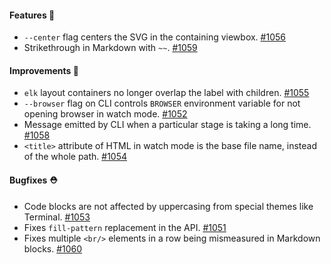#### Features 🚀

- `--center` flag centers the SVG in the containing viewbox. [#1056](https://github.com/terrastruct/d2/pull/1056)
- Strikethrough in Markdown with `~~`. [#1059](https://github.com/terrastruct/d2/pull/1059)

#### Improvements 🧹

- `elk` layout containers no longer overlap the label with children. [#1055](https://github.com/terrastruct/d2/pull/1055)
- `--browser` flag on CLI controls `BROWSER` environment variable for not opening browser in watch mode. [#1052](https://github.com/terrastruct/d2/pull/1052)
- Message emitted by CLI when a particular stage is taking a long time. [#1058](https://github.com/terrastruct/d2/pull/1058)
- `<title>` attribute of HTML in watch mode is the base file name, instead of the whole path. [#1054](https://github.com/terrastruct/d2/pull/1054)

#### Bugfixes ⛑️

- Code blocks are not affected by uppercasing from special themes like Terminal. [#1053](https://github.com/terrastruct/d2/pull/1053)
- Fixes `fill-pattern` replacement in the API. [#1051](https://github.com/terrastruct/d2/pull/1051)
- Fixes multiple `<br/>` elements in a row being mismeasured in Markdown blocks. [#1060](https://github.com/terrastruct/d2/pull/1060)
